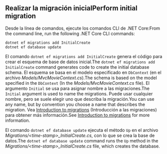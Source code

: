<a name="cli"></a>
## <a name="perform-initial-migration"></a><span data-ttu-id="51292-101">Realizar la migración inicial</span><span class="sxs-lookup"><span data-stu-id="51292-101">Perform initial migration</span></span>

<span data-ttu-id="51292-102">Desde la línea de comandos, ejecute los comandos CLI de .NET Core:</span><span class="sxs-lookup"><span data-stu-id="51292-102">From the command line, run the following .NET Core CLI commands:</span></span>

```console
dotnet ef migrations add InitialCreate
dotnet ef database update
```

<span data-ttu-id="51292-103">El comando `dotnet ef migrations add InitialCreate` genera el código para crear el esquema de base de datos inicial.</span><span class="sxs-lookup"><span data-stu-id="51292-103">The `dotnet ef migrations add InitialCreate` command generates code to create the initial database schema.</span></span> <span data-ttu-id="51292-104">El esquema se basa en el modelo especificado en `DbContext` (en el archivo *Models/MvcMovieContext.cs*).</span><span class="sxs-lookup"><span data-stu-id="51292-104">The schema is based on the model specified in the `DbContext` (In the *Models/MvcMovieContext.cs* file).</span></span> <span data-ttu-id="51292-105">El argumento `Initial` se usa para asignar nombre a las migraciones.</span><span class="sxs-lookup"><span data-stu-id="51292-105">The `Initial` argument is used to name the migrations.</span></span> <span data-ttu-id="51292-106">Puede usar cualquier nombre, pero se suele elegir uno que describa la migración.</span><span class="sxs-lookup"><span data-stu-id="51292-106">You can use any name, but by convention you choose a name that describes the migration.</span></span> <span data-ttu-id="51292-107">Vea [Introduction to migrations](xref:data/ef-mvc/migrations#introduction-to-migrations) (Introducción a las migraciones) para obtener más información.</span><span class="sxs-lookup"><span data-stu-id="51292-107">See [Introduction to migrations](xref:data/ef-mvc/migrations#introduction-to-migrations) for more information.</span></span>

<span data-ttu-id="51292-108">El comando `dotnet ef database update` ejecuta el método `Up` en el archivo *Migrations/\<time-stamp>_InitialCreate.cs*, con lo que se crea la base de datos.</span><span class="sxs-lookup"><span data-stu-id="51292-108">The `dotnet ef database update` command runs the `Up` method in the *Migrations/\<time-stamp>_InitialCreate.cs* file, which creates the database.</span></span>
